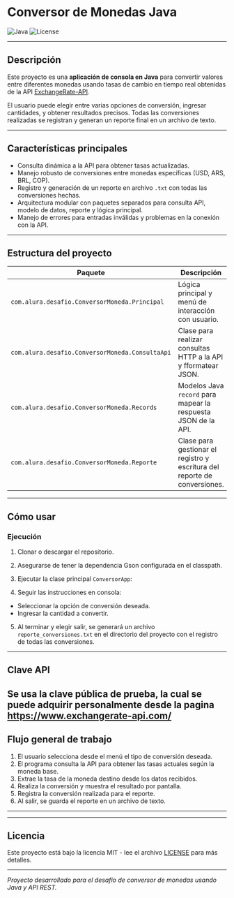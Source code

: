 # Conversor de Monedas Java

![Java](https://img.shields.io/badge/Language-Java-blue)
![License](https://img.shields.io/badge/License-MIT-green)

---

## Descripción

Este proyecto es una **aplicación de consola en Java** para convertir valores entre diferentes monedas usando tasas de cambio en tiempo real obtenidas de la API [ExchangeRate-API](https://www.exchangerate-api.com/).  

El usuario puede elegir entre varias opciones de conversión, ingresar cantidades, y obtener resultados precisos. Todas las conversiones realizadas se registran y generan un reporte final en un archivo de texto.

---

## Características principales

- Consulta dinámica a la API para obtener tasas actualizadas.
- Manejo robusto de conversiones entre monedas específicas (USD, ARS, BRL, COP).
- Registro y generación de un reporte en archivo `.txt` con todas las conversiones hechas.
- Arquitectura modular con paquetes separados para consulta API, modelo de datos, reporte y lógica principal.
- Manejo de errores para entradas inválidas y problemas en la conexión con la API.

---

## Estructura del proyecto

| Paquete                         | Descripción                                      |
|---------------------------------|------------------------------------------------|
| `com.alura.desafio.ConversorMoneda.Principal` | Lógica principal y menú de interacción con usuario.      |
| `com.alura.desafio.ConversorMoneda.ConsultaApi` | Clase para realizar consultas HTTP a la API y fformatear JSON. |
| `com.alura.desafio.ConversorMoneda.Records`    | Modelos Java `record` para mapear la respuesta JSON de la API.     |
| `com.alura.desafio.ConversorMoneda.Reporte`    | Clase para gestionar el registro y escritura del reporte de conversiones. |

---

## Cómo usar

### Ejecución

1. Clonar o descargar el repositorio.
2. Asegurarse de tener la dependencia Gson configurada en el classpath.
3. Ejecutar la clase principal `ConversorApp`:


4. Seguir las instrucciones en consola:
- Seleccionar la opción de conversión deseada.
- Ingresar la cantidad a convertir.
5. Al terminar y elegir salir, se generará un archivo `reporte_conversiones.txt` en el directorio del proyecto con el registro de todas las conversiones.

---

## Clave API

Se usa la clave pública de prueba, la cual se puede adquirir personalmente desde la pagina https://www.exchangerate-api.com/
---

## Flujo general de trabajo

1. El usuario selecciona desde el menú el tipo de conversión deseada.
2. El programa consulta la API para obtener las tasas actuales según la moneda base.
3. Extrae la tasa de la moneda destino desde los datos recibidos.
4. Realiza la conversión y muestra el resultado por pantalla.
5. Registra la conversión realizada para el reporte.
6. Al salir, se guarda el reporte en un archivo de texto.

---



---

## Licencia

Este proyecto está bajo la licencia MIT - lee el archivo [LICENSE](LICENSE) para más detalles.

---


*Proyecto desarrollado para el desafío de conversor de monedas usando Java y API REST.*



